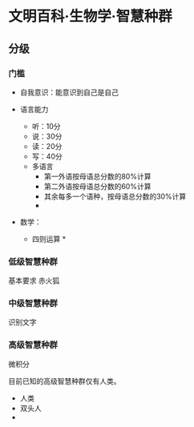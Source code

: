 # 文明百科·生物学·智慧种群

## 分级

### 门槛

* 自我意识：能意识到自己是自己


* 语言能力
  + 听：10分
  + 说：30分
  + 读：20分
  + 写：40分
  + 多语言
  	- 第一外语按母语总分数的80%计算
	- 第二外语按母语总分数的60%计算
	- 其余每多一个语种，按母语总分数的30%计算
	- 

* 数学：
  + 四则运算
    * 

### 低级智慧种群

基本要求
赤火狐

### 中级智慧种群

识别文字


### 高级智慧种群

微积分



目前已知的高级智慧种群仅有人类。

* 人类
* 双头人
* 